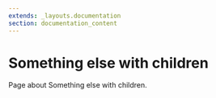 ```yaml
---
extends: _layouts.documentation
section: documentation_content
---
```


# Something else with children

Page about Something else with children.
